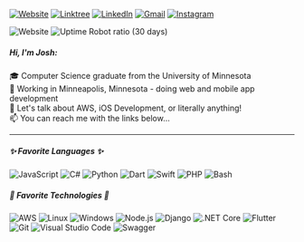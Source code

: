 [![Website](https://img.shields.io/badge/-JOSHKAUTZ.COM-000000?style=for-the-badge&logo=html5&logoColor=white)](https://www.joshkautz.com/)
[![Linktree](https://img.shields.io/badge/-LINKTREE-39E09B?style=for-the-badge&logo=linktree&logoColor=white)](https://linktr.ee/joshkautz/)
[![LinkedIn](https://img.shields.io/badge/-LINKEDIN-0077B5?style=for-the-badge&logo=linkedin&logoColor=white)](https://www.linkedin.com/in/joshykautz/)
[![Gmail](https://img.shields.io/badge/-GMAIL-D14836?style=for-the-badge&logo=gmail&logoColor=white)](mailto:kautz035@umn.edu)
[![Instagram](https://img.shields.io/badge/-INSTAGRAM-FCAF45?style=for-the-badge&logo=instagram&logoColor=C13584)](https://www.instagram.com/joshykautz/)


![Website](https://img.shields.io/website?url=http%3A%2F%2Fjoshykautz.com)
![Uptime Robot ratio (30 days)](https://img.shields.io/uptimerobot/ratio/m785633105-d41787b690c86b54a538344e)

##### Hi, I'm Josh:

:mortar_board: Computer Science graduate from the University of Minnesota<br>
:money_with_wings: Working in Minneapolis, Minnesota - doing web and mobile app development<br>
:speech_balloon: Let's talk about AWS, iOS Development, or literally anything!<br>
:mailbox: You can reach me with the links below...

-----------------------

##### ✨ Favorite Languages ✨

![JavaScript](https://img.shields.io/badge/-JavaScript-000000?style=flat&logo=javascript)
![C#](https://img.shields.io/badge/-C%23-000000?style=flat&logo=c-sharp)
![Python](https://img.shields.io/badge/-Python-000000?style=flat&logo=python)
![Dart](https://img.shields.io/badge/-Dart-000000?style=flat&logo=dart)
![Swift](https://img.shields.io/badge/-Swift-000000?style=flat&logo=swift)
![PHP](https://img.shields.io/badge/-PHP-000000?style=flat&logo=php)
![Bash](https://img.shields.io/badge/-Bash-000000?style=flat&logo=gnu-bash)

##### 🔨 Favorite Technologies 🔨

![AWS](https://img.shields.io/badge/-AWS-333333?style=flat&logo=amazon-aws)
![Linux](https://img.shields.io/badge/-Linux-333333?style=flat&logo=linux)
![Windows](https://img.shields.io/badge/-Windows-333333?style=flat&logo=windows)
![Node.js](https://img.shields.io/badge/-Node.js-333333?style=flat&logo=node.js)
![Django](https://img.shields.io/badge/-Django-333333?style=flat&logo=django)
![.NET Core](https://img.shields.io/badge/-.NET%20Core-333333?style=flat&logo=.net)
![Flutter](https://img.shields.io/badge/-Flutter-333333?style=flat&logo=Flutter)
![Git](https://img.shields.io/badge/-Git-333333?style=flat&logo=git)
![Visual Studio Code](https://img.shields.io/badge/-Visual%20Studio%20Code-333333?style=flat&logo=visual-studio-code)
![Swagger](https://img.shields.io/badge/-Swagger-333333?style=flat&logo=swagger)
